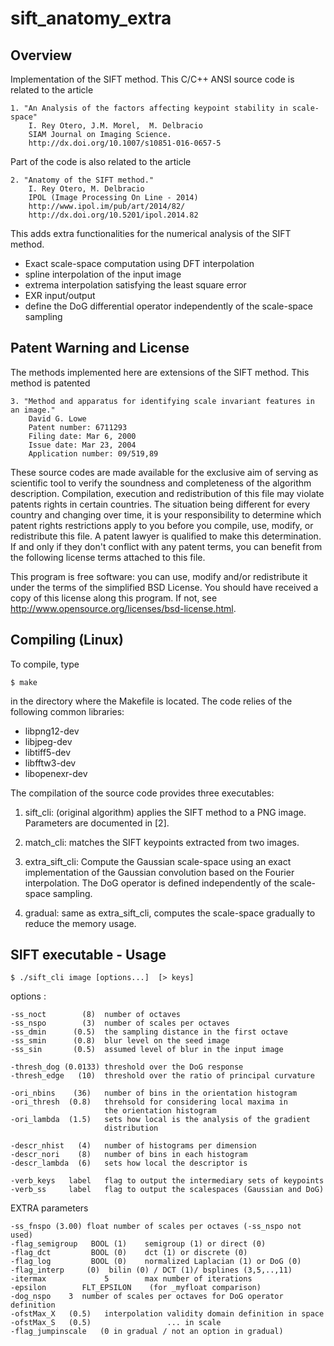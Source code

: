 # sift_anatomy_extra

## Overview

Implementation of the SIFT method.
This C/C++ ANSI source code is related to the article

    1. "An Analysis of the factors affecting keypoint stability in scale-space"
        I. Rey Otero, J.M. Morel,  M. Delbracio
        SIAM Journal on Imaging Science.
        http://dx.doi.org/10.1007/s10851-016-0657-5

Part of the code is also related to the article

    2. "Anatomy of the SIFT method."
        I. Rey Otero, M. Delbracio
        IPOL (Image Processing On Line - 2014)
        http://www.ipol.im/pub/art/2014/82/
        http://dx.doi.org/10.5201/ipol.2014.82


This adds extra functionalities for the numerical analysis of the SIFT method.
 - Exact scale-space computation using DFT interpolation
 - spline interpolation of the input image
 - extrema interpolation satisfying the least square error
 - EXR input/output
 - define the DoG differential operator independently of the scale-space
  sampling

## Patent Warning and License

The methods implemented here are extensions of the SIFT method.
This method is patented

    3. "Method and apparatus for identifying scale invariant features in an image."
        David G. Lowe
        Patent number: 6711293
        Filing date: Mar 6, 2000
        Issue date: Mar 23, 2004
        Application number: 09/519,89

 These source codes are made available for the exclusive aim of serving as
 scientific tool to verify the soundness and completeness of the algorithm
 description. Compilation, execution and redistribution of this file may
 violate patents rights in certain countries. The situation being different
 for every country and changing over time, it is your responsibility to
 determine which patent rights restrictions apply to you before you compile,
 use, modify, or redistribute this file. A patent lawyer is qualified to make
 this determination. If and only if they don't conflict with any patent terms,
 you can benefit from the following license terms attached to this file.



This program is free software: you can use, modify and/or
redistribute it under the terms of the simplified BSD
License. You should have received a copy of this license along
this program. If not, see
<http://www.opensource.org/licenses/bsd-license.html>.

## Compiling (Linux)

To compile, type
```
$ make
```
in the directory where the Makefile is located.
The code relies of the following common libraries:
  - libpng12-dev
  - libjpeg-dev
  - libtiff5-dev
  - libfftw3-dev
  - libopenexr-dev

The compilation of the source code provides three executables:

1. sift_cli:  (original algorithm) applies the SIFT method to a PNG image.
              Parameters are documented in [2]. 

2. match_cli:   matches the SIFT keypoints extracted from two images.

3. extra_sift_cli:  Compute the Gaussian scale-space using an exact
                    implementation of the Gaussian convolution based on the
                    Fourier interpolation.
                    The DoG operator is defined independently of the 
                    scale-space sampling.

4. gradual: same as extra_sift_cli, computes the scale-space gradually to
            reduce the memory usage.


## SIFT executable - Usage 

```
$ ./sift_cli image [options...]  [> keys]
```

options :

    -ss_noct        (8)  number of octaves
    -ss_nspo        (3)  number of scales per octaves
    -ss_dmin      (0.5)  the sampling distance in the first octave
    -ss_smin      (0.8)  blur level on the seed image
    -ss_sin       (0.5)  assumed level of blur in the input image

    -thresh_dog (0.0133) threshold over the DoG response
    -thresh_edge   (10)  threshold over the ratio of principal curvature

    -ori_nbins    (36)   number of bins in the orientation histogram
    -ori_thresh  (0.8)   threhsold for considering local maxima in
                         the orientation histogram
    -ori_lambda  (1.5)   sets how local is the analysis of the gradient
                         distribution

    -descr_nhist   (4)   number of histograms per dimension
    -descr_nori    (8)   number of bins in each histogram
    -descr_lambda  (6)   sets how local the descriptor is

    -verb_keys   label   flag to output the intermediary sets of keypoints
    -verb_ss     label   flag to output the scalespaces (Gaussian and DoG)

EXTRA parameters

    -ss_fnspo (3.00) float number of scales per octaves (-ss_nspo not used) 
    -flag_semigroup   BOOL (1)    semigroup (1) or direct (0)               
    -flag_dct         BOOL (0)    dct (1) or discrete (0)                   
    -flag_log         BOOL (0)    normalized Laplacian (1) or DoG (0)       
    -flag_interp     (0)  bilin (0) / DCT (1)/ bsplines (3,5,..,11)             
    -itermax             5        max number of iterations                  
    -epsilon        FLT_EPSILON    (for _myfloat comparison)                
    -dog_nspo    3  number of scales per octaves for DoG operator definition
    -ofstMax_X   (0.5)   interpolation validity domain definition in space  
    -ofstMax_S   (0.5)                 ... in scale                         
    -flag_jumpinscale   (0 in gradual / not an option in gradual)  


